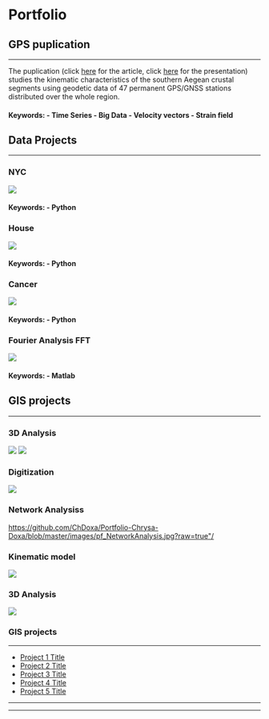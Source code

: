 # Portfolio



## GPS puplication
---

The puplication (click [here](http://users.uoa.gr/~atzanis/Abstracts/Contemporary_Kinematics_of_South_Aegean.pdf) for the article, click [here](https://presentations.copernicus.org/EGU2020/EGU2020-7656_presentation.pdf) for the presentation) studies the kinematic characteristics of the southern Aegean crustal segments using geodetic data of 47 permanent GPS/GNSS stations distributed over the whole region.
<h4>Keywords:
- Time Series
- Big Data
- Velocity vectors
- Strain field </h4>


## Data Projects
---

### NYC

<img src="images/dummy_thumbnail.jpg?raw=true"/>
<h4>Keywords:
- Python</h4>


### House

<img src="images/dummy_thumbnail.jpg?raw=true"/>
<h4>Keywords:
- Python </h4>


### Cancer

<img src="images/dummy_thumbnail.jpg?raw=true"/>
<h4>Keywords:
- Python </h4>


### Fourier Analysis FFT

<img src="images/dummy_thumbnail.jpg?raw=true"/>
<h4>Keywords:
- Matlab </h4>


## GIS projects
---

### 3D Analysis
<img src="https://github.com/ChDoxa/Portfolio-Chrysa-Doxa/blob/master/images/pf_3Danalysis.png?raw=true"/>
<img src="https://github.com/ChDoxa/Portfolio-Chrysa-Doxa/blob/master/images/pf_3Danalysis(TIN).png?raw=true"/>


### Digitization
<img src="https://github.com/ChDoxa/Portfolio-Chrysa-Doxa/blob/master/images/pf_digitization.png?raw=true"/>


### Network Analysiss
 <https://github.com/ChDoxa/Portfolio-Chrysa-Doxa/blob/master/images/pf_NetworkAnalysis.jpg?raw=true"/>



### Kinematic model
 <img src="https://github.com/ChDoxa/Portfolio-Chrysa-Doxa/blob/master/images/pf_NetworkAnalysis.jpg?raw=true"/>

### 3D Analysis
 <img src="https://github.com/ChDoxa/Portfolio-Chrysa-Doxa/blob/master/images/pf_NetworkAnalysis.jpg?raw=true"/>



### GIS projects
---
- [Project 1 Title](http://example.com/)
- [Project 2 Title](http://example.com/)
- [Project 3 Title](http://example.com/)
- [Project 4 Title](http://example.com/)
- [Project 5 Title](http://example.com/)

---




---

